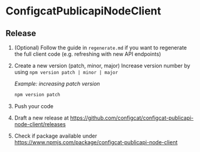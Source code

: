 # ConfigcatPublicapiNodeClient

## Release

1. (Optional) Follow the guide in `regenerate.md` if you want to regenerate the full client code (e.g. refreshing with new API endpoints)
1. Create a new version (patch, minor, major)
Increase version number by using `npm version patch | minor | major`

    *Example: increasing patch version* 
    ```PowerShell
    npm version patch
    ```
1. Push your code
1. Draft a new release at https://github.com/configcat/configcat-publicapi-node-client/releases
1. Check if package available under https://www.npmjs.com/package/configcat-publicapi-node-client
